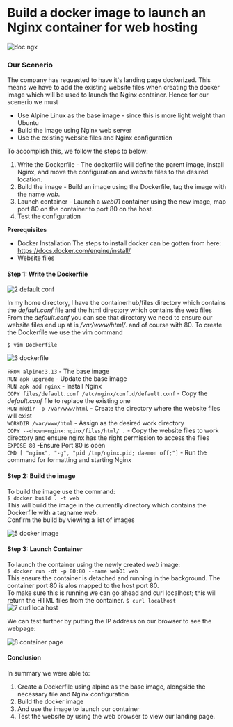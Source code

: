 # Build a docker image to launch an Nginx container for web hosting
![doc ngx](https://user-images.githubusercontent.com/104782642/219571537-630be4bc-efe6-41d6-b888-3db819bc0202.jpg)

### Our Scenerio
The company has requested to have it's landing page dockerized. 
This means we have to add the existing website files when creating the docker image which will be used to launch the Nginx container. Hence for our scenerio we must 
* Use Alpine Linux as the base image - since this is more light weight than Ubuntu 
* Build the image using Nginx web server
* Use the existing website files and Nginx configuration

To accomplish this, we follow the steps to below:
1. Write the Dockerfile - The dockerfile will define the parent image, install Nginx, and move the configuration and website files to the desired location.
2. Build the image - Build an image using the Dockerfile, tag the image with the name *web*.
3. Launch container - Launch a *web01* container using the new image, map port 80 on the container to port 80 on the host. 
4. Test the configuration

**Prerequisites**
* Docker Installation The steps to install docker can be gotten from here: https://docs.docker.com/engine/install/
* Website files


#### Step 1: Write the Dockerfile
![2 default conf](https://user-images.githubusercontent.com/104782642/219576219-b0c9a256-5a91-4ee8-8421-90af32c305c9.JPG)

In my home directory, I have the containerhub/files directory which contains the *default.conf* file and the html directory which contains the web files
From the *default.conf* you can see that directory we need to ensure our website files end up at is */var/www/html/*. and of course with 80.
To create the Dockerfile we use the vim command 

```$ vim Dockerfile```

![3 dockerfile](https://user-images.githubusercontent.com/104782642/219577844-f9f4cbfb-afed-42d0-be2b-cdb695149d37.JPG)

```FROM alpine:3.13```  - The base image </br>
```RUN apk upgrade```   - Update the base image </br>
```RUN apk add nginx``` - Install Nginx </br>
```COPY files/default.conf /etc/nginx/conf.d/default.conf``` - Copy the *default.conf* file to replace the existing one </br>
```RUN mkdir -p /var/www/html``` - Create the directory where the website files will exist </br>
```WORKDIR /var/www/html``` - Assign as the desired work directory </br>
```COPY --chown=nginx:nginx/files/html/ .```  - Copy the website files to work directory and ensure nginx has the right permission to access the files </br>
```EXPOSE 80``` -Ensure Port 80 is open </br>
```CMD [ "nginx", "-g", "pid /tmp/nginx.pid; daemon off;"]``` - Run the command for formatting and starting Nginx

#### Step 2: Build the image

To build the image use the command: </br>
```$ docker build . -t web``` </br>
This will build the image in the currentlly directory which contains the Dockerfile with a tagname *web*. </br>
Confirm the build by viewing a list of images </br>

![5 docker image](https://user-images.githubusercontent.com/104782642/219584943-a5e6462e-eea7-4f99-8ef6-bc4ea4f3a28e.JPG)

#### Step 3: Launch Container
To launch the container using the newly created *web* image: </br>
```$ docker run -dt -p 80:80 --name web01 web``` </br>
This ensure the container is detached and running in the background. The container port 80 is alos mapped to the host port 80. </br>
To make sure this is running we can go ahead and curl localhost; this will return the HTML files from the container.
```$ curl localhost```
![7 curl localhost](https://user-images.githubusercontent.com/104782642/219587191-59383bd2-921b-42b7-a210-033e1033dc2c.JPG)


We can test further by putting the IP address on our browser to see the webpage:

![8 container page](https://user-images.githubusercontent.com/104782642/219590740-351f0518-1a46-4666-9220-34ea1b2cb41c.JPG)

#### Conclusion
In summary we were able to:
1. Create a Dockerfile using alpine as the base image, alongside the necessary file and Nginx configuration
2. Build the docker image
3. And use the image to launch our container
4. Test the website by using the web browser to view our landing page.









